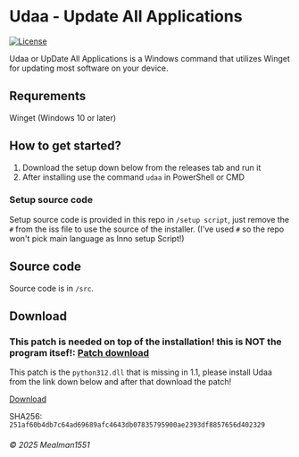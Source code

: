 # Udaa - Update All Applications
[![License](https://img.shields.io/badge/Licensed%20under:-LNL%20v1.1-blue?style=plastic)](https://librenova-foundation.github.io/lnl.html)

Udaa or UpDate All Applications is a Windows command that utilizes Winget for updating most software on your device.

## Requrements

Winget (Windows 10 or later)

## How to get started?

1. Download the setup down below from the releases tab and run it
2. After installing use the command `udaa` in PowerShell or CMD

### Setup source code

Setup source code is provided in this repo in `/setup script`, just remove the `#` from the iss file to use the source of the installer.
(I've used `#` so the repo won't pick main language as Inno setup Script!)

## Source code

Source code is in `/src`.

## Download

### This patch is needed on top of the installation! this is <b>**NOT**</b> the program itsef!: [Patch download](https://gitlab.com/Mealman1551/cdn/-/raw/main/Udaa/udaa1.1.patch.exe?inline=false)
This patch is the `python312.dll` that is missing in 1.1, please install Udaa from the link down below and after that download the patch!

[Download](https://github.com/Mealman1551/Udaa/releases/latest)

SHA256: `251af60b4db7c64ad69689afc4643db07835795900ae2393df8857656d402329`

###### &copy; 2025 Mealman1551
